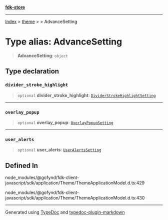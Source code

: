 [**fdk-store**](../../../README.md)
***

[Index](../../../API.md) > [theme](../../README.md) > [<internal>](../README.md) > AdvanceSetting

# Type alias: AdvanceSetting

> **AdvanceSetting**: `object`

## Type declaration

### `divider_stroke_highlight`

> `optional` **divider\_stroke\_highlight**: [`DividerStrokeHighlightSetting`](type-alias.DividerStrokeHighlightSetting.md)

***

### `overlay_popup`

> `optional` **overlay\_popup**: [`OverlayPopupSetting`](type-alias.OverlayPopupSetting.md)

***

### `user_alerts`

> `optional` **user\_alerts**: [`UserAlertsSetting`](type-alias.UserAlertsSetting.md)

## Defined In

node\_modules/@gofynd/fdk-client-javascript/sdk/application/Theme/ThemeApplicationModel.d.ts:429

node\_modules/@gofynd/fdk-client-javascript/sdk/application/Theme/ThemeApplicationModel.d.ts:430

***
Generated using [TypeDoc](https://typedoc.org/) and [typedoc-plugin-markdown](https://www.npmjs.com/package/typedoc-plugin-markdown)
